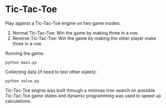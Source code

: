 # Tic-Tac-Toe

Play against a Tic-Tac-Toe engine on two game modes:
1) Normal Tic-Tac-Toe: Win the game by making three in a row.
2) Reverse Tic-Tac-Toe: Win the game by making the other player make three in a row.

Running the game:
```
python main.py
```


Collecting data (if need to test other states):
```
python solve.py
```

Tic-Tac-Toe engine was built through a minimax tree search on possible Tic-Tac-Toe game states and dynamic programming was used to speed up calculations.

